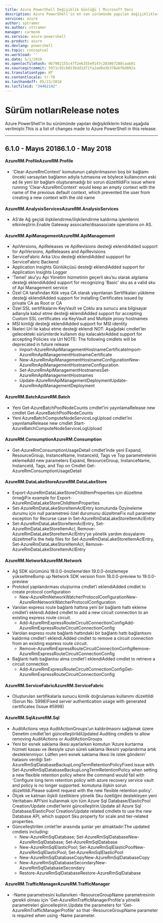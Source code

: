 ```yaml
---
title: Azure PowerShell Değişiklik Günlüğü | Microsoft Docs
description: Azure PowerShell'in en son sürümünde yapılan değişikliklerin geçmişi aşağıda verilmiştir.
services: azure
author: sptramer
ms.author: sttramer
manager: carmonm
ms.service: azure-powershell
ms.product: azure
ms.devlang: powershell
ms.topic: conceptual
ms.workload: ''
ms.date: 5/1/2018
ms.openlocfilehash: 0b7902155c47f2e6355e9147c203867288caab81
ms.sourcegitcommit: 5971c92cb023bdd1d71fa2ad0a3b378abfbd092a
ms.translationtype: HT
ms.contentlocale: tr-TR
ms.lasthandoff: 05/23/2018
ms.locfileid: "34462142"
---
```

# <a name="release-notes"></a><span data-ttu-id="a789d-103">Sürüm notları</span><span class="sxs-lookup"><span data-stu-id="a789d-103">Release notes</span></span>

<span data-ttu-id="a789d-104">Azure PowerShell'in bu sürümünde yapılan değişikliklerin listesi aşağıda verilmiştir.</span><span class="sxs-lookup"><span data-stu-id="a789d-104">This is a list of changes made to Azure PowerShell in this release.</span></span>

---
## <a name="610---may-2018"></a><span data-ttu-id="a789d-105">6.1.0 - Mayıs 2018</span><span class="sxs-lookup"><span data-stu-id="a789d-105">6.1.0 - May 2018</span></span>
#### <a name="azurermprofile"></a><span data-ttu-id="a789d-106">AzureRM.Profile</span><span class="sxs-lookup"><span data-stu-id="a789d-106">AzureRM.Profile</span></span>
* <span data-ttu-id="a789d-107">'Clear-AzureRmContext' komutunun çalıştırılmasının boş bir bağlamı önceki varsayılan bağlamın adıyla tutmasına ve böylece kullanıcının eski ad ile yeni bir bağlam oluşturamadığı bir sorun düzeltildi</span><span class="sxs-lookup"><span data-stu-id="a789d-107">Fix issue where running 'Clear-AzureRmContext' would keep an empty context with the name of the previous default context, which prevented the user from creating a new context with the old name</span></span>

#### <a name="azurermanalysisservices"></a><span data-ttu-id="a789d-108">AzureRM.AnalysisServices</span><span class="sxs-lookup"><span data-stu-id="a789d-108">AzureRM.AnalysisServices</span></span>
* <span data-ttu-id="a789d-109">AS’de Ağ geçidi ilişkilendirme/ilişkilendirme kaldırma işlemlerini etkinleştirin.</span><span class="sxs-lookup"><span data-stu-id="a789d-109">Enable Gateway assocaite/disassociate operations on AS.</span></span>

#### <a name="azurermapimanagement"></a><span data-ttu-id="a789d-110">AzureRM.ApiManagement</span><span class="sxs-lookup"><span data-stu-id="a789d-110">AzureRM.ApiManagement</span></span>
* <span data-ttu-id="a789d-111">ApiVersions, ApiReleases ve ApiRevisions desteği eklendi</span><span class="sxs-lookup"><span data-stu-id="a789d-111">Added support for ApiVersions, ApiReleases and ApiRevisions</span></span>
* <span data-ttu-id="a789d-112">ServiceFabric Arka Ucu desteği eklendi</span><span class="sxs-lookup"><span data-stu-id="a789d-112">Added suppport for ServiceFabric Backend</span></span>
* <span data-ttu-id="a789d-113">Application Insights Günlükçüsü desteği eklendi</span><span class="sxs-lookup"><span data-stu-id="a789d-113">Added support for Application Insights Logger</span></span>
* <span data-ttu-id="a789d-114">‘Temel’ sku’yu Api Yönetim hizmetinin geçerli sku’su olarak algılama desteği eklendi</span><span class="sxs-lookup"><span data-stu-id="a789d-114">Added support for recognizing 'Basic' sku as a valid sku of Api Management service</span></span>
* <span data-ttu-id="a789d-115">Özel CA tarafından Kök veya CA olarak yayınlanan Sertifikaları yükleme desteği eklendi</span><span class="sxs-lookup"><span data-stu-id="a789d-115">Added support for installing Certificates issued by private CA as Root or CA</span></span>
* <span data-ttu-id="a789d-116">Özel SSL sertifikalarını KeyVault ve Çoklu ara sunucu ana bilgisayar adlarıyla kabul etme desteği eklendi</span><span class="sxs-lookup"><span data-stu-id="a789d-116">Added support for accepting Custom SSL certificates via KeyVault and Multiple proxy hostnames</span></span>
* <span data-ttu-id="a789d-117">MSI kimliği desteği eklendi</span><span class="sxs-lookup"><span data-stu-id="a789d-117">Added support for MSI identity</span></span>
* <span data-ttu-id="a789d-118">İlkeleri Url ile kabul etme desteği eklendi NOT: Aşağıdaki cmdlet’ler gelecekteki sürümlerde kullanım dışı kalacaktır</span><span class="sxs-lookup"><span data-stu-id="a789d-118">Added support for accepting Policies via Url NOTE: The following cmdlets will be deprecated in future release</span></span>
   - <span data-ttu-id="a789d-119">Import-AzureRmApiManagementHostnameCertificate</span><span class="sxs-lookup"><span data-stu-id="a789d-119">Import-AzureRmApiManagementHostnameCertificate</span></span>
   - <span data-ttu-id="a789d-120">New-AzureRmApiManagementHostnameConfiguration</span><span class="sxs-lookup"><span data-stu-id="a789d-120">New-AzureRmApiManagementHostnameConfiguration</span></span>
   - <span data-ttu-id="a789d-121">Set-AzureRmApiManagementHostnames</span><span class="sxs-lookup"><span data-stu-id="a789d-121">Set-AzureRmApiManagementHostnames</span></span>
   - <span data-ttu-id="a789d-122">Update-AzureRmApiManagementDeployment</span><span class="sxs-lookup"><span data-stu-id="a789d-122">Update-AzureRmApiManagementDeployment</span></span>

#### <a name="azurermbatch"></a><span data-ttu-id="a789d-123">AzureRM.Batch</span><span class="sxs-lookup"><span data-stu-id="a789d-123">AzureRM.Batch</span></span>
* <span data-ttu-id="a789d-124">Yeni Get-AzureBatchPoolNodeCounts cmdlet’ini yayınlama</span><span class="sxs-lookup"><span data-stu-id="a789d-124">Release new cmdlet Get-AzureBatchPoolNodeCounts</span></span>
* <span data-ttu-id="a789d-125">Yeni AzureBatchComputeNodeServiceLogUpload cmdlet’ini yayınlama</span><span class="sxs-lookup"><span data-stu-id="a789d-125">Release new cmdlet Start-AzureBatchComputeNodeServiceLogUpload</span></span>

#### <a name="azurermconsumption"></a><span data-ttu-id="a789d-126">AzureRM.Consumption</span><span class="sxs-lookup"><span data-stu-id="a789d-126">AzureRM.Consumption</span></span>
* <span data-ttu-id="a789d-127">Get-AzureRmConsumptionUsageDetail cmdlet’inde yeni Expand, ResourceGroup, InstanceName, InstanceId, Tags ve Top parametrelerini ekleme</span><span class="sxs-lookup"><span data-stu-id="a789d-127">Add new parameters Expand, ResourceGroup, InstanceName, InstanceId, Tags, and Top on Cmdlet Get-AzureRmConsumptionUsageDetail</span></span>

#### <a name="azurermdatalakestore"></a><span data-ttu-id="a789d-128">AzureRM.DataLakeStore</span><span class="sxs-lookup"><span data-stu-id="a789d-128">AzureRM.DataLakeStore</span></span>
* <span data-ttu-id="a789d-129">Export-AzureRmDataLakeStoreChildItemProperties için düzeltme örneği</span><span class="sxs-lookup"><span data-stu-id="a789d-129">Fix example for Export-AzureRmDataLakeStoreChildItemProperties</span></span>
* <span data-ttu-id="a789d-130">Set-AzureRmDataLakeStoreItemAclEntry komutunda Özyineleme durumu için null parametresi özel durumunu düzeltme</span><span class="sxs-lookup"><span data-stu-id="a789d-130">Fix null parameter exception for Recurse case in Set-AzureRmDataLakeStoreItemAclEntry</span></span> 
* <span data-ttu-id="a789d-131">Set-AzureRmDataLakeStoreItemAclEntry, Set-AzureRmDataLakeStoreItemAcl, Remove-AzureRmDataLakeStoreItemAclEntry’ye yönelik yardım dosyalarını düzeltme</span><span class="sxs-lookup"><span data-stu-id="a789d-131">Fix the help files for Set-AzureRmDataLakeStoreItemAclEntry, Set-AzureRmDataLakeStoreItemAcl, Remove-AzureRmDataLakeStoreItemAclEntry</span></span> 

#### <a name="azurermnetwork"></a><span data-ttu-id="a789d-132">AzureRM.Network</span><span class="sxs-lookup"><span data-stu-id="a789d-132">AzureRM.Network</span></span>
* <span data-ttu-id="a789d-133">Ağ SDK sürümünü 18.0.0-önizleme’den 19.0.0-önizlemeye yükseltme</span><span class="sxs-lookup"><span data-stu-id="a789d-133">Bump up Network SDK version from 18.0.0-preview to 19.0.0-preview</span></span>
* <span data-ttu-id="a789d-134">Protokol yapılandırması oluşturma cmdlet’i eklendi</span><span class="sxs-lookup"><span data-stu-id="a789d-134">Added cmdlet to create protocol configuration</span></span>
    - <span data-ttu-id="a789d-135">New-AzureRmNetworkWatcherProtocolConfiguration</span><span class="sxs-lookup"><span data-stu-id="a789d-135">New-AzureRmNetworkWatcherProtocolConfiguration</span></span>
* <span data-ttu-id="a789d-136">Varolan express route bağlantı hattına yeni bir bağlantı hattı ekleme cmdlet’i eklendi.</span><span class="sxs-lookup"><span data-stu-id="a789d-136">Added cmdlet to add a new circuit connection to an existing express route circuit.</span></span>
    - <span data-ttu-id="a789d-137">Add-AzureRmExpressRouteCircuitConnectionConfig</span><span class="sxs-lookup"><span data-stu-id="a789d-137">Add-AzureRmExpressRouteCircuitConnectionConfig</span></span>
* <span data-ttu-id="a789d-138">Varolan express route bağlantı hattındaki bir bağlantı hattı bağlantısını kaldırma cmdlet’i eklendi.</span><span class="sxs-lookup"><span data-stu-id="a789d-138">Added cmdlet to remove a circuit connection from an existing express route circuit.</span></span>
    - <span data-ttu-id="a789d-139">Remove-AzureRmExpressRouteCircuitConnectionConfig</span><span class="sxs-lookup"><span data-stu-id="a789d-139">Remove-AzureRmExpressRouteCircuitConnectionConfig</span></span>
* <span data-ttu-id="a789d-140">Bağlantı hattı bağlantısı alma cmdlet’i eklendi</span><span class="sxs-lookup"><span data-stu-id="a789d-140">Added cmdlet to retrieve a circuit connection</span></span>
    - <span data-ttu-id="a789d-141">Add-AzureRmExpressRouteCircuitConnectionConfig</span><span class="sxs-lookup"><span data-stu-id="a789d-141">Get-AzureRmExpressRouteCircuitConnectionConfig</span></span>

#### <a name="azurermservicefabric"></a><span data-ttu-id="a789d-142">AzureRM.ServiceFabric</span><span class="sxs-lookup"><span data-stu-id="a789d-142">AzureRM.ServiceFabric</span></span>
* <span data-ttu-id="a789d-143">Oluşturulan sertifikalarla sunucu kimlik doğrulaması kullanımı düzeltildi (Sorun No. 5998)</span><span class="sxs-lookup"><span data-stu-id="a789d-143">Fixed server authentication usage with generated certificates (Issue #5998)</span></span>

#### <a name="azurermsql"></a><span data-ttu-id="a789d-144">AzureRM.Sql</span><span class="sxs-lookup"><span data-stu-id="a789d-144">AzureRM.Sql</span></span>
* <span data-ttu-id="a789d-145">AuditActions veya AuditActionGroups’un kaldırılmasını sağlamak üzere Denetim cmdlet’leri güncelleştirildi</span><span class="sxs-lookup"><span data-stu-id="a789d-145">Updated Auditing cmdlets to allow removing AuditActions or AuditActionGroups</span></span>
* <span data-ttu-id="a789d-146">Yeni bir esnek saklama ilkesi ayarlarken komutun ‘Azure kurtarma hizmeti kasası ve ilkesiyle uzun süreli saklama ilkesini yapılandırma artık desteklenmiyor. Lütfen yeni esnek saklama ilkesi ile istek gönderin’ hatasını verdiği Set-AzureRmSqlDatabaseBackupLongTermRetentionPolicy</span><span class="sxs-lookup"><span data-stu-id="a789d-146">Fixed issue with Set-AzureRmSqlDatabaseBackupLongTermRetentionPolicy when setting a new flexible retention policy where the command would fail with 'Configure long term retention policy with azure recovery service vault and policy is no longer supported.</span></span> <span data-ttu-id="a789d-147">komutuna ilişkin sorun düzeltildi.</span><span class="sxs-lookup"><span data-stu-id="a789d-147">Please submit request with the new flexible retention policy'.</span></span>
* <span data-ttu-id="a789d-148">Ölçek ve katman ilişkili özelliklere yönelik Sku özelliğini destekleyen yeni Veritabanı API’sini kullanmak için tüm Azure Sql Database/ElasticPool Creation/Update cmdlet’lerini güncelleştirin.</span><span class="sxs-lookup"><span data-stu-id="a789d-148">Update all Azure Sql Database/ElasticPool Creation/Update related cmdlets to use the new Database API, which support Sku property for scale and tier-related properties.</span></span>
* <span data-ttu-id="a789d-149">Güncelleştirilen cmlet’ler arasında şunlar yer almaktadır:</span><span class="sxs-lookup"><span data-stu-id="a789d-149">The updated cmdlets including:</span></span> 
    - <span data-ttu-id="a789d-150">New-AzureRmSqlDatabase; Set-AzureRmSqlDatabase</span><span class="sxs-lookup"><span data-stu-id="a789d-150">New-AzureRmSqlDatabase; Set-AzureRmSqlDatabase</span></span>
    - <span data-ttu-id="a789d-151">New-AzureRmSqlElasticPool; Set-AzureRmSqlElasticPool</span><span class="sxs-lookup"><span data-stu-id="a789d-151">New-AzureRmSqlElasticPool; Set-AzureRmSqlElasticPool</span></span>
    - <span data-ttu-id="a789d-152">New-AzureRmSqlDatabaseCopy</span><span class="sxs-lookup"><span data-stu-id="a789d-152">New-AzureRmSqlDatabaseCopy</span></span>
    - <span data-ttu-id="a789d-153">New-AzureRmSqlDatabaseSecondary</span><span class="sxs-lookup"><span data-stu-id="a789d-153">New-AzureRmSqlDatabaseSecondary</span></span>
    - <span data-ttu-id="a789d-154">Restore-AzureRmSqlDatabase</span><span class="sxs-lookup"><span data-stu-id="a789d-154">Restore-AzureRmSqlDatabase</span></span>

#### <a name="azurermtrafficmanager"></a><span data-ttu-id="a789d-155">AzureRM.TrafficManager</span><span class="sxs-lookup"><span data-stu-id="a789d-155">AzureRM.TrafficManager</span></span>
* <span data-ttu-id="a789d-156">-Name parametresini kullanırken -ResourceGroupName parametresinin gerekli olması için 'Get-AzureRmTrafficManagerProfile'a yönelik parametreleri güncelleştirin.</span><span class="sxs-lookup"><span data-stu-id="a789d-156">Update the parameters for 'Get-AzureRmTrafficManagerProfile' so that -ResourceGroupName parameter is required when using -Name parameter.</span></span>